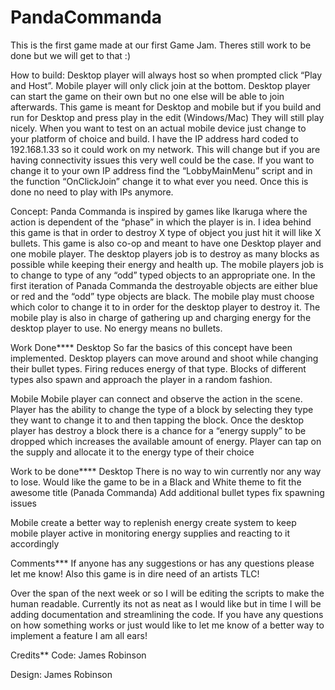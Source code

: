 # PandaCommanda
This is the first game made at our first Game Jam. Theres still work to be done but we will get to that :)

How to build:
Desktop player will always host so when prompted click “Play and Host”. Mobile player will only click join at the bottom. Desktop player can start the game on their own but no one else will be able to join afterwards.
This game is meant for Desktop and mobile but if you build and run for Desktop and press play in the edit (Windows/Mac) They will still play nicely.
When you want to test on an actual mobile device just change to your platform of choice and build.
I have the IP address hard coded to 192.168.1.33 so it could work on my network. This will change but if you are having connectivity issues this very well could be the case. If you want to change it to your own IP address find the “LobbyMainMenu” script and in the function “OnClickJoin” change it to what ever you need. Once this is done no need to play with IPs anymore. 



Concept:
Panda Commanda is inspired by games like Ikaruga where the action is dependent of the “phase” in which the player is in.
I idea behind this game is that in order to destroy X type of object you just hit it will like X bullets. This game is also co-op and meant to have one Desktop player and one mobile player. The desktop players  job is to destroy as many blocks as possible while keeping their energy and health up. The mobile players job is to change to type of any “odd” typed objects to an appropriate one. In the first iteration of Panada Commanda the destroyable objects are either blue or red and the “odd” type objects are black. The mobile play must choose which color to change it to in order for the desktop player to destroy it. The mobile play is also in charge of gathering up and charging energy for the desktop player to use. No energy means no bullets.

Work Done****
Desktop
So far the basics of this concept have been implemented. Desktop players can move around and shoot while changing their bullet types. Firing reduces energy of that type. Blocks of different types also spawn and approach the player in a random fashion. 

Mobile
Mobile player can connect and observe the action in the scene. Player has the ability to change the type of a block by selecting they type they want to change it to and then tapping the block. Once the desktop player has destroy a block there is a chance for a “energy supply” to be dropped which increases the available amount of energy. Player can tap on the supply and allocate it to the energy type of their choice

Work to be done****
Desktop
There is no way to win currently nor any way to lose. 
Would like the game to be in  a Black and White theme to fit the awesome title (Panada Commanda)
Add additional bullet types 
fix spawning issues 

Mobile
create a better way to replenish energy
create system to keep mobile player active in monitoring energy supplies and reacting to it accordingly

Comments***
If anyone has any suggestions or has any questions please let me know!
Also this game is in dire need of an artists TLC!

Over the span of the next week or so I will be editing the scripts to make the human readable. Currently its not as neat as I would like but in time I will be adding documentation and streamlining the code. If you have any questions on how something works or just would like to let me know of a better way to implement a feature I am all ears!



Credits**
Code:
James Robinson

Design:
James Robinson
